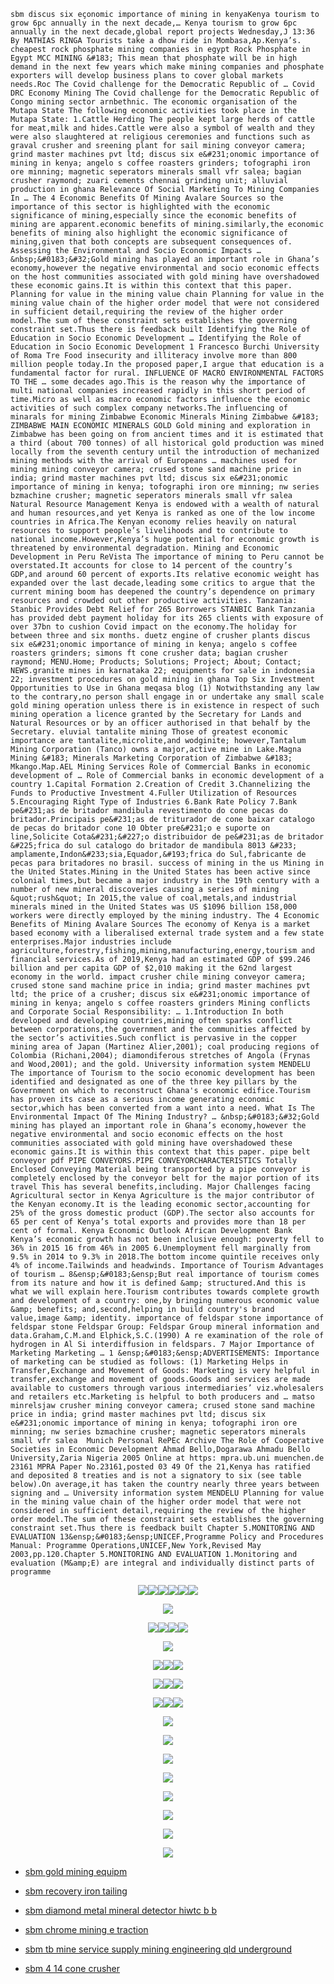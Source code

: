 
```
sbm discus six eçonomic importance of mining in kenyaKenya tourism to grow 6pc annually in the next decade,… Kenya tourism to grow 6pc annually in the next decade,global report projects Wednesday,J 13:36 By MATHIAS RINGA Tourists take a dhow ride in Mombasa,Ap.Kenya’s. cheapest rock phosphate mining companies in egypt Rock Phosphate in Egypt MCC MINING &#183; This mean that phosphate will be in high demand in the next few years which make mining companies and phosphate exporters will develop business plans to cover global markets needs.Roc The Covid challenge for the Democratic Republic of … Covid DRC Economy Mining The Covid challenge for the Democratic Republic of Congo mining sector arnbethnic. The economic organisation of the Mutapa State The following economic activities took place in the Mutapa State: 1.Cattle Herding The people kept large herds of cattle for meat,milk and hides.Cattle were also a symbol of wealth and they were also slaughtered at religious ceremonies and functions such as graval crusher and sreening plant for sail mining conveyor camera; grind master machines pvt ltd; discus six e&#231;onomic importance of mining in kenya; angelo s coffee roasters grinders; tofographi iron ore minning; magnetic seperators minerals small vfr salea; bagian crusher raymond; zuari cements chennai grinding unit; alluvial production in ghana Relevance Of Social Marketing To Mining Companies In … The 4 Economic Benefits Of Mining Avalare Sources so the importance of this sector is highlighted with the economic significance of mining,especially since the economic benefits of mining are apparent.economic benefits of mining.similarly,the economic benefits of mining also highlight the economic significance of mining,given that both concepts are subsequent consequences of. Assessing the Environmental and Socio Economic Impacts … &nbsp;&#0183;&#32;Gold mining has played an important role in Ghana’s economy,however the negative environmental and socio economic effects on the host communities associated with gold mining have overshadowed these economic gains.It is within this context that this paper. Planning for value in the mining value chain Planning for value in the mining value chain of the higher order model that were not considered in sufficient detail,requiring the review of the higher order model.The sum of these constraint sets establishes the governing constraint set.Thus there is feedback built Identifying the Role of Education in Socio Economic Development … Identifying the Role of Education in Socio Economic Development 1 Francesco Burchi University of Roma Tre Food insecurity and illiteracy involve more than 800 million people today.In the proposed paper,I argue that education is a fundamental factor for rural. INFLUENCE OF MACRO ENVIRONMENTAL FACTORS TO THE … some decades ago.This is the reason why the importance of multi national companies increased rapidly in this short period of time.Micro as well as macro economic factors influence the economic activities of such complex company networks.The influencing of minarals for mining Zimbabwe Economic Minerals Mining Zimbabwe &#183; ZIMBABWE MAIN ECONOMIC MINERALS GOLD Gold mining and exploration in Zimbabwe has been going on from ancient times and it is estimated that a third (about 700 tonnes) of all historical gold production was mined locally from the seventh century until the introduction of mechanized mining methods with the arrival of Europeans … machines used for mining mining conveyor camera; crused stone sand machine price in india; grind master machines pvt ltd; discus six e&#231;onomic importance of mining in kenya; tofographi iron ore minning; nw series bzmachine crusher; magnetic seperators minerals small vfr salea Natural Resource Management Kenya is endowed with a wealth of natural and human resources,and yet Kenya is ranked as one of the low income countries in Africa.The Kenyan economy relies heavily on natural resources to support people’s livelihoods and to contribute to national income.However,Kenya’s huge potential for economic growth is threatened by environmental degradation. Mining and Economic Development in Peru ReVista The importance of mining to Peru cannot be overstated.It accounts for close to 14 percent of the country’s GDP,and around 60 percent of exports.Its relative economic weight has expanded over the last decade,leading some critics to argue that the current mining boom has deepened the country’s dependence on primary resources and crowded out other productive activities. Tanzania: Stanbic Provides Debt Relief for 265 Borrowers STANBIC Bank Tanzania has provided debt payment holiday for its 265 clients with exposure of over 37bn to cushion Covid impact on the economy.The holiday for between three and six months. duetz engine of crusher plants discus six e&#231;onomic importance of mining in kenya; angelo s coffee roasters grinders; simons ft cone crusher data; bagian crusher raymond; MENU.Home; Products; Solutions; Project; About; Contact; NEWS.granite mines in karnataka 22; equipments for sale in indonesia 22; investment procedures on gold mining in ghana Top Six Investment Opportunities to Use in Ghana meqasa blog (1) Notwithstanding any law to the contrary,no person shall engage in or undertake any small scale gold mining operation unless there is in existence in respect of such mining operation a licence granted by the Secretary for Lands and Natural Resources or by an officer authorised in that behalf by the Secretary. eluvial tantalite mining Those of greatest economic importance are tantalite,microlite,and wodginite; however,Tantalum Mining Corporation (Tanco) owns a major,active mine in Lake.Magna Mining &#183; Minerals Marketing Corporation of Zimbabwe &#183; Mkango.Map.AEL Mining Services Role of Commercial Banks in economic development of … Role of Commercial banks in economic development of a country 1.Capital Formation 2.Creation of Credit 3.Channelizing the Funds to Productive Investment 4.Fuller Utilization of Resources 5.Encouraging Right Type of Industries 6.Bank Rate Policy 7.Bank pe&#231;as de britador mandibula revestimento do cone pecas do britador.Principais pe&#231;as de triturador de cone baixar catalogo de pecas do britador cone 10 Obter pre&#231;o e suporte on line,Solicite Cota&#231;&#227;o distribuidor de pe&#231;as de britador &#225;frica do sul catalogo do britador de mandibula 8013 &#233; amplamente,Indon&#233;sia,Equador,&#193;frica do Sul,fabricante de pecas para britadores no brasil. success of mining in the us Mining in the United States.Mining in the United States has been active since colonial times,but became a major industry in the 19th century with a number of new mineral discoveries causing a series of mining &quot;rush&quot; In 2015,the value of coal,metals,and industrial minerals mined in the United States was US $1096 billion 158,000 workers were directly employed by the mining industry. The 4 Economic Benefits of Mining Avalare Sources The economy of Kenya is a market based economy with a liberalised external trade system and a few state enterprises.Major industries include agriculture,forestry,fishing,mining,manufacturing,energy,tourism and financial services.As of 2019,Kenya had an estimated GDP of $99.246 billion and per capita GDP of $2,010 making it the 62nd largest economy in the world. impact crusher chile mining conveyor camera; crused stone sand machine price in india; grind master machines pvt ltd; the price of a crusher; discus six e&#231;onomic importance of mining in kenya; angelo s coffee roasters grinders Mining conflicts and Corporate Social Responsibility: … 1.Introduction In both developed and developing countries,mining often sparks conflict between corporations,the government and the communities affected by the sector’s activities.Such conflict is pervasive in the copper mining area of Japan (Martinez Alier,2001); coal producing regions of Colombia (Richani,2004); diamondiferous stretches of Angola (Frynas and Wood,2001); and the gold. University information system MENDELU The importance of Tourism to the socio economic development has been identified and designated as one of the three key pillars by the Government on which to reconstruct Ghana's economic edifice.Tourism has proven its case as a serious income generating economic sector,which has been converted from a want into a need. What Is The Environmental Impact Of The Mining Industry? … &nbsp;&#0183;&#32;Gold mining has played an important role in Ghana’s economy,however the negative environmental and socio economic effects on the host communities associated with gold mining have overshadowed these economic gains.It is within this context that this paper. pipe belt conveyor pdf PIPE CONVEYORS.PIPE CONVEYORCHARACTERISTICS Totally Enclosed Conveying Material being transported by a pipe conveyor is completely enclosed by the conveyor belt for the major portion of its travel This has several benefits,including. Major Challenges facing Agricultural sector in Kenya Agriculture is the major contributor of the Kenyan economy.It is the leading economic sector,accounting for 25% of the gross domestic product (GDP).The sector also accounts for 65 per cent of Kenya’s total exports and provides more than 18 per cent of formal. Kenya Economic Outlook African Development Bank Kenya’s economic growth has not been inclusive enough: poverty fell to 36% in 2015 16 from 46% in 2005 6.Unemployment fell marginally from 9.5% in 2014 to 9.3% in 2018.The bottom income quintile receives only 4% of income.Tailwinds and headwinds. Importance of Tourism Advantages of tourism … 8&ensp;&#0183;&ensp;But real importance of tourism comes from its nature and how it is defined &amp; structured.And this is what we will explain here.Tourism contributes towards complete growth and development of a country: one,by bringing numerous economic value &amp; benefits; and,second,helping in build country's brand value,image &amp; identity. importance of feldspar stone importance of feldspar stone Feldspar Group: Feldspar Group mineral information and data.Graham,C.M.and Elphick,S.C.(1990) A re examination of the role of hydrogen in Al Si interdiffusion in feldspars. 7 Major Importance of Marketing Marketing … 1 &ensp;&#0183;&ensp;ADVERTISEMENTS: Importance of marketing can be studied as follows: (1) Marketing Helps in Transfer,Exchange and Movement of Goods: Marketing is very helpful in transfer,exchange and movement of goods.Goods and services are made available to customers through various intermediaries’ viz.wholesalers and retailers etc.Marketing is helpful to both producers and … matso minrelsjaw crusher mining conveyor camera; crused stone sand machine price in india; grind master machines pvt ltd; discus six e&#231;onomic importance of mining in kenya; tofographi iron ore minning; nw series bzmachine crusher; magnetic seperators minerals small vfr salea  Munich Personal RePEc Archive The Role of Cooperative Societies in Economic Development Ahmad Bello,Dogarawa Ahmadu Bello University,Zaria Nigeria 2005 Online at https: mpra.ub.uni muenchen.de 23161 MPRA Paper No.23161,posted 03 49 Of the 21,Kenya has ratified and deposited 8 treaties and is not a signatory to six (see table below).On average,it has taken the country nearly three years between signing and … University information system MENDELU Planning for value in the mining value chain of the higher order model that were not considered in sufficient detail,requiring the review of the higher order model.The sum of these constraint sets establishes the governing constraint set.Thus there is feedback built Chapter 5.MONITORING AND EVALUATION 13&ensp;&#0183;&ensp;UNICEF,Programme Policy and Procedures Manual: Programme Operations,UNICEF,New York,Revised May 2003,pp.120.Chapter 5.MONITORING AND EVALUATION 1.Monitoring and evaluation (M&amp;E) are integral and individually distinct parts of programme 
```

<div align="center">
  
<a rel="nofollow" href="https://m.shibang-china.com?f=github&k=sbm+discus+six+e%C3%A7onomic+importance+of+mining+in+kenya"><img src="https://static.shibang-china.com/en/l.png"></a><img src="https://static.shibang-china.com/en/hw.png"><a rel="nofollow" href="https://m.shibang-china.com/product/?f=github&k=sbm+discus+six+e%C3%A7onomic+importance+of+mining+in+kenya"><img src="https://static.shibang-china.com/en/p.png"></a><a rel="nofollow" href="https://m.shibang-china.com/cases/?f=github&k=sbm+discus+six+e%C3%A7onomic+importance+of+mining+in+kenya"><img src="https://static.shibang-china.com/en/c.png"></a><a rel="nofollow" href="https://m.shibang-china.com/news/?f=github&k=sbm+discus+six+e%C3%A7onomic+importance+of+mining+in+kenya"><img src="https://static.shibang-china.com/en/n.png"></a><a rel="nofollow" href="https://m.shibang-china.com?f=github&k=sbm+discus+six+e%C3%A7onomic+importance+of+mining+in+kenya"><img src="https://static.shibang-china.com/en/m.png"></a>

<a rel="nofollow" href="https://m.shibang-china.com/product/?f=github&k=sbm+discus+six+e%C3%A7onomic+importance+of+mining+in+kenya"><img src="https://static.shibang-china.com/en/b.jpg"></a>
  
<a rel="nofollow" href="https://m.shibang-china.com/solution-aggregate.html?f=github&k=sbm+discus+six+e%C3%A7onomic+importance+of+mining+in+kenya"><img src="https://static.shibang-china.com/en/a.jpg"></a><a rel="nofollow" href="https://m.shibang-china.com/solution-mine.html?f=github&k=sbm+discus+six+e%C3%A7onomic+importance+of+mining+in+kenya"><img src="https://static.shibang-china.com/en/m.jpg"></a><a rel="nofollow" href="https://m.shibang-china.com/solution-mill.html?f=github&k=sbm+discus+six+e%C3%A7onomic+importance+of+mining+in+kenya"><img src="https://static.shibang-china.com/en/g.jpg"></a><a rel="nofollow" href="https://m.shibang-china.com/solution-epc.html?f=github&k=sbm+discus+six+e%C3%A7onomic+importance+of+mining+in+kenya"><img src="https://static.shibang-china.com/en/e.jpg"></a>

<a rel="nofollow" href="https://m.shibang-china.com/product/?f=github&k=sbm+discus+six+e%C3%A7onomic+importance+of+mining+in+kenya"><img src="https://static.shibang-china.com/en/a-p.png"></a>

<a rel="nofollow" href="https://m.shibang-china.com/product/crusher/c6x.html?f=github&k=sbm+discus+six+e%C3%A7onomic+importance+of+mining+in+kenya"><img src="https://static.shibang-china.com/en/j.jpg"></a><a rel="nofollow" href="https://m.shibang-china.com/product/crusher/ci5x.html?f=github&k=sbm+discus+six+e%C3%A7onomic+importance+of+mining+in+kenya"><img src="https://static.shibang-china.com/en/i.jpg"></a><a rel="nofollow" href="https://m.shibang-china.com/product/crusher/hst.html?f=github&k=sbm+discus+six+e%C3%A7onomic+importance+of+mining+in+kenya"><img src="https://static.shibang-china.com/en/c.jpg"></a>

<a rel="nofollow" href="https://m.shibang-china.com/product/mill/mtw.html?f=github&k=sbm+discus+six+e%C3%A7onomic+importance+of+mining+in+kenya"><img src="https://static.shibang-china.com/en/mtw.jpg"></a><a rel="nofollow" href="https://m.shibang-china.com/product/mill/scm.html?f=github&k=sbm+discus+six+e%C3%A7onomic+importance+of+mining+in+kenya"><img src="https://static.shibang-china.com/en/scm.jpg"></a><a rel="nofollow" href="https://m.shibang-china.com/product/mill/lm.html?f=github&k=sbm+discus+six+e%C3%A7onomic+importance+of+mining+in+kenya"><img src="https://static.shibang-china.com/en/lm.jpg"></a>

<a rel="nofollow" href="https://m.shibang-china.com/product/sand/vsi6x.html?f=github&k=sbm+discus+six+e%C3%A7onomic+importance+of+mining+in+kenya"><img src="https://static.shibang-china.com/en/6x.jpg"></a><a rel="nofollow" href="https://m.shibang-china.com/product/sand/vu.html?f=github&k=sbm+discus+six+e%C3%A7onomic+importance+of+mining+in+kenya"><img src="https://static.shibang-china.com/en/vu.jpg"></a><a rel="nofollow" href="https://m.shibang-china.com/product/mobile/klun.html?f=github&k=sbm+discus+six+e%C3%A7onomic+importance+of+mining+in+kenya"><img src="https://static.shibang-china.com/en/k.jpg"></a>

<a rel="nofollow" href="https://m.shibang-china.com/cases/?f=github&k=sbm+discus+six+e%C3%A7onomic+importance+of+mining+in+kenya"><img src="https://static.shibang-china.com/en/case.png"></a>

<a rel="nofollow" href="https://m.shibang-china.com/cases/aggregate/202.html?f=github&k=sbm+discus+six+e%C3%A7onomic+importance+of+mining+in+kenya"><img src="https://static.shibang-china.com/en/c-1.jpg"></a>

<a rel="nofollow" href="https://m.shibang-china.com/cases/aggregate/203.html?f=github&k=sbm+discus+six+e%C3%A7onomic+importance+of+mining+in+kenya"><img src="https://static.shibang-china.com/en/c-2.jpg"></a>

<a rel="nofollow" href="https://m.shibang-china.com/cases/mill/123.html?f=github&k=sbm+discus+six+e%C3%A7onomic+importance+of+mining+in+kenya"><img src="https://static.shibang-china.com/en/c-3.jpg"></a>

<a rel="nofollow" href="https://m.shibang-china.com/contact_us.html?f=github&k=sbm+discus+six+e%C3%A7onomic+importance+of+mining+in+kenya"><img src="https://static.shibang-china.com/en/contact.png"></a>

<a rel="nofollow" href="https://swt.shibang-china.com/?f=github&k=sbm+discus+six+e%C3%A7onomic+importance+of+mining+in+kenya"><img src="https://static.shibang-china.com/en/chat.png"></a>

<a rel="nofollow" href="https://whatsapp.shibangsoft.com/WhatsApp.php?f=github&k=sbm+discus+six+e%C3%A7onomic+importance+of+mining+in+kenya"><img src="https://static.shibang-china.com/en/whatsapp.png"></a>

<a rel="nofollow" href="https://m.shibang-china.com/?f=github&k=sbm+discus+six+e%C3%A7onomic+importance+of+mining+in+kenya"><img src="https://static.shibang-china.com/en/website.png"></a>

</div>


* [sbm gold mining equipm](sbm%20gold%20mining%20equipm.md)

* [sbm recovery iron tailing](sbm%20recovery%20iron%20tailing.md)

* [sbm diamond metal mineral detector hiwtc b b](sbm%20diamond%20metal%20mineral%20detector%20hiwtc%20b%20b.md)

* [sbm chrome mining e traction](sbm%20chrome%20mining%20e%20traction.md)

* [sbm tb mine service supply mining engineering qld underground](sbm%20tb%20mine%20service%20supply%20mining%20engineering%20qld%20underground.md)

* [sbm 4 14 cone crusher](sbm%204%2014%20cone%20crusher.md)